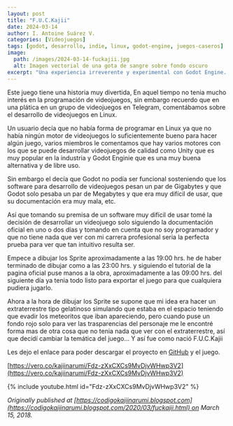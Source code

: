 ```yaml
---
layout: post
title: "F.U.C.Kajii"
date: 2024-03-14
author: I. Antoine Suárez V.
categories: [Videojuegos]
tags: [godot, desarrollo, indie, linux, godot-engine, juegos-caseros]
image:
  path: /images/2024-03-14-fuckajii.jpg
  alt: Imagen vectorial de una gota de sangre sobre fondo oscuro
excerpt: "Una experiencia irreverente y experimental con Godot Engine. F.U.C.Kajii nació como una prueba en tiempo récord para demostrar que se pueden crear videojuegos en Linux. Conoce su historia, su desarrollo en menos de 24 horas, y juégalo tú mismo."
---
```



Este juego tiene una historia muy divertida, En aquel tiempo no tenia mucho interés en la programación de videojuegos, sin embargo recuerdo que en una plática en un grupo de videojuegos en Telegram, comentábamos sobre el desarrollo de videojuegos en Linux.

Un usuario decía que no había forma de programar en Linux ya que no había ningún motor de videojuegos lo suficientemente bueno para hacer algún juego, varios miembros le comentamos que hay varios motores con los que se puede desarrollar videojuegos de calidad como Unity que es muy popular en la industria y Godot Enginie que es una muy buena alternativa y de libre uso.

Sin embargo el decía que Godot no podía ser funcional sosteniendo que los software para desarrollo de videojuegos pesan un par de Gigabytes y que Godot solo pesaba un par de Megabytes y que era muy difícil de usar, que su documentación era muy mala, etc.

Así que tomando su premisa de un software muy difícil de usar tomé la decisión de desarrollar un videojuego solo siguiendo la documentación oficial en uno o dos días y tomando en cuenta que no soy programador y que no tiene nada que ver con mi carrera profesional seria la perfecta prueba para ver que tan intuitivo resulta ser.

Empece a dibujar los Sprite aproximadamente a las 19:00 hrs. he de haber terminado de dibujar como a las 23:00 hrs. y siguiendo el tutorial de la pagina oficial puse manos a la obra, aproximadamente a las 09:00 hrs. del siguiente día ya tenia todo listo para exportar el juego para que cualquiera pudiera jugarlo.

Ahora a la hora de dibujar los Sprite se supone que mi idea era hacer un extraterrestre tipo gelatinoso simulando que estaba en el espacio teniendo que evadir los meteoritos que iban apareciendo, pero cuando puse un fondo rojo solo para ver las trasparencias del personaje me le encontré forma mas de otra cosa que no tenia nada que ver con el extraterrestre, así que decidí cambiar la temática del juego… Y así fue como nació F.U.C.Kajii

Les dejo el enlace para poder descargar el proyecto en [GitHub](https://github.com/KajiiNarumi/F.U.C.Kajii) y el juego.

[https://vero.co/kajiinarumi/Fdz-zXxCXCs9MvDjvWHwp3V2](https://vero.co/kajiinarumi/Fdz-zXxCXCs9MvDjvWHwp3V2)

<blockquote class="vero-embed-post" vero-datas="JTdCJTIydXNlciUyMiUzQSUyMndlYnZpZXclMjIlMkMlMjJwb3N0JTIyJTNBJTIyRmR6LXpYeENYQ3M5TXZEanZXSHdwM1YyJTIyJTJDJTIycG9zdFVybCUyMiUzQSUyMmh0dHBzJTNBJTJGJTJGdmVyby5jbyUyRnAlMkZGZHotelh4Q1hDczlNdkRqdldId3AzVjIlM0ZlbWJlZCUzRDElMjIlN0Q="></blockquote><script async src="https://vero.co/a/scripts/embed.js"></script>


{% include youtube.html id="Fdz-zXxCXCs9MvDjvWHwp3V2" %}

_Originally published at [https://codigokajiinarumi.blogspot.com](https://codigokajiinarumi.blogspot.com/2020/03/fuckajii.html) on March 15, 2018._